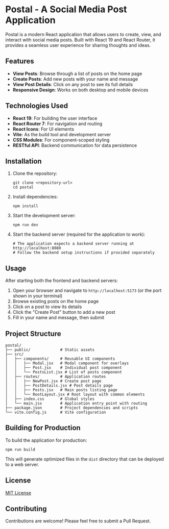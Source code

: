 # Postal - A Social Media Post Application

Postal is a modern React application that allows users to create, view, and interact with social media posts. Built with React 19 and React Router, it provides a seamless user experience for sharing thoughts and ideas.

## Features

- **View Posts**: Browse through a list of posts on the home page
- **Create Posts**: Add new posts with your name and message
- **View Post Details**: Click on any post to see its full details
- **Responsive Design**: Works on both desktop and mobile devices

## Technologies Used

- **React 19**: For building the user interface
- **React Router 7**: For navigation and routing
- **React Icons**: For UI elements
- **Vite**: As the build tool and development server
- **CSS Modules**: For component-scoped styling
- **RESTful API**: Backend communication for data persistence

## Installation

1. Clone the repository:
   ```
   git clone <repository-url>
   cd postal
   ```

2. Install dependencies:
   ```
   npm install
   ```

3. Start the development server:
   ```
   npm run dev
   ```

4. Start the backend server (required for the application to work):
   ```
   # The application expects a backend server running at http://localhost:8080
   # Follow the backend setup instructions if provided separately
   ```

## Usage

After starting both the frontend and backend servers:

1. Open your browser and navigate to `http://localhost:5173` (or the port shown in your terminal)
2. Browse existing posts on the home page
3. Click on a post to view its details
4. Click the "Create Post" button to add a new post
5. Fill in your name and message, then submit

## Project Structure

```
postal/
├── public/             # Static assets
├── src/
│   ├── components/     # Reusable UI components
│   │   ├── Modal.jsx   # Modal component for overlays
│   │   ├── Post.jsx    # Individual post component
│   │   └── PostsList.jsx # List of posts component
│   ├── routes/         # Application routes
│   │   ├── NewPost.jsx # Create post page
│   │   ├── PostDetails.jsx # Post details page
│   │   ├── Posts.jsx   # Main posts listing page
│   │   └── RootLayout.jsx # Root layout with common elements
│   ├── index.css       # Global styles
│   └── main.jsx        # Application entry point with routing
├── package.json        # Project dependencies and scripts
└── vite.config.js      # Vite configuration
```

## Building for Production

To build the application for production:

```
npm run build
```

This will generate optimized files in the `dist` directory that can be deployed to a web server.

## License

[MIT License](LICENSE)

## Contributing

Contributions are welcome! Please feel free to submit a Pull Request.
